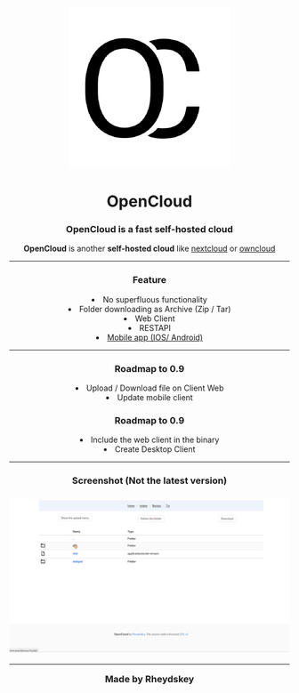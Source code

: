 <div align="center">
        <img src="https://raw.githubusercontent.com/OpenCloud-rs/OpenCloud/dev/asset/OpenCloud.png">
        <h1>OpenCloud</h1>
        <h3><strong>OpenCloud</strong> is a fast self-hosted cloud </h3>
        <p><strong>OpenCloud</strong> is another <strong>self-hosted cloud</strong> like <a href="https://github.com/nextcloud/server">nextcloud</a> or <a href="https://github.com/owncloud/core">owncloud</a></p>
        <hr>
        <h3>Feature</h3>
        <li>No superfluous functionality</li>
		<li>Folder downloading as Archive (Zip / Tar)</li>
		<li>Web Client</li>
		<li>RESTAPI</li>
		<li><a href="https://github.com/OpenCloud-rs/OpenCloud-Flutter">Mobile app (IOS/ Android)</a></li>
        <hr>
        <h3>Roadmap to 0.9</h3>
        <li>Upload / Download file on Client Web</li>
        <li>Update mobile client</li>
	<h3>Roadmap to 0.9</h3>
        <li>Include the web client in the binary</li>
	<li>Create Desktop Client</li>
        <hr>
        <h3>Screenshot (Not the latest version)<h3/>
        <img src="https://raw.githubusercontent.com/OpenCloud-rs/OpenCloud/restruct/asset/OpenCloud-UI.gif">
        <hr>
	<p><strong>Made by Rheydskey<strong></p>
</div>
